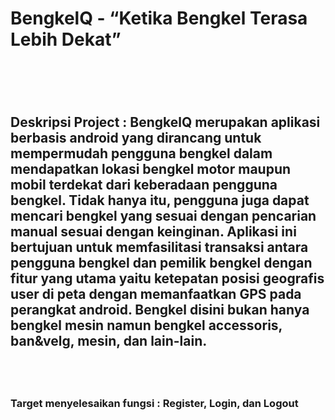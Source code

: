 <h1>BengkelQ - “Ketika Bengkel Terasa Lebih Dekat”<h1/>
<br/> 
<h2>Deskripsi Project : BengkelQ merupakan aplikasi berbasis android yang dirancang untuk mempermudah pengguna bengkel dalam mendapatkan lokasi bengkel motor maupun mobil terdekat dari keberadaan pengguna bengkel. Tidak hanya itu, pengguna juga dapat mencari bengkel yang sesuai dengan pencarian manual sesuai dengan keinginan. Aplikasi ini bertujuan untuk memfasilitasi transaksi antara pengguna bengkel dan pemilik bengkel dengan fitur yang utama yaitu ketepatan posisi geografis user di peta dengan memanfaatkan GPS pada perangkat android. Bengkel disini bukan hanya bengkel mesin namun bengkel accessoris, ban&velg, mesin, dan lain-lain.<h2/>
<br/>
<h3>Target menyelesaikan fungsi : Register, Login, dan Logout<h3/>
